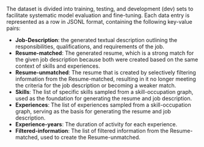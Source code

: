 The dataset is divided into training, testing, and development (dev) sets to facilitate systematic model evaluation and fine-tuning. Each data entry is represented as a row in JSONL format, containing the following key-value pairs:

- **Job-Description**: the generated textual description outlining the responsibilities, qualifications, and requirements of the job.
- **Resume-matched**: The generated resume, which is a strong match for the given job description because both were created based on the same context of skills and experiences.
- **Resume-unmatched**: The resume that is created by selectively filtering information from the Resume-matched, resulting in it no longer meeting the criteria for the job description or becoming a weaker match.
- **Skills**: The list of specific skills sampled from a skill-occupation graph, used as the foundation for generating the resume and job description.
- **Experiences**: The list of experiences sampled from a skill-occupation graph, serving as the basis for generating the resume and job description.
- **Experience-years**: The duration of activity for each experience.
- **Filtered-information**: The list of filtered information from the Resume-matched, used to create the Resume-unmatched.
